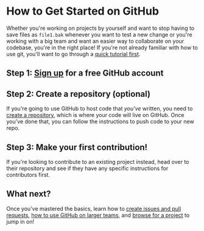 # How to Get Started on GitHub

Whether you're working on projects by yourself and want to stop having to save files as `file1.bak` whenever you want to test a new change or you're working with a big team and want an easier way to collaborate on your codebase, you're in the right place! If you're not already familiar with how to use git, you'll want to go through a [quick tutorial first](https://www.freecodecamp.org/news/the-beginners-guide-to-git-github/).

## Step 1: [Sign up](https://github.com/signup) for a free GitHub account

## Step 2: Create a repository (optional)

If you're going to use GitHub to host code that _you've_ written, you need to [create a repository](https://github.com/new), which is where your code will live on GitHub. Once you've done that, you can follow the instructions to push code to your new repo. 

## Step 3: Make your first contribution!

If you're looking to contribute to an existing project instead, head over to their repository and see if they have any specific  instructions for contributors first.

## What next?

Once you've mastered the basics, learn how to [create issues and pull requests](https://docs.github.com/en/desktop/contributing-and-collaborating-using-github-desktop/working-with-your-remote-repository-on-github-or-github-enterprise/creating-an-issue-or-pull-request), [how to use GitHub on larger teams](https://www.freecodecamp.org/news/how-to-use-git-and-github-in-a-team-like-a-pro/), and [browse for a project](https://github.com/explore) to jump in on!



